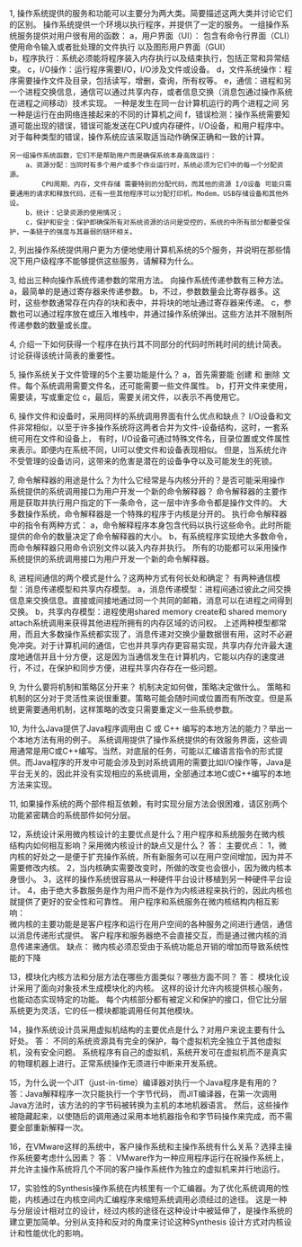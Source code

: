 1, 操作系统提供的服务和功能可以主要分为两大类。简要描述这两大类并讨论它们的区别。
    操作系统提供一个环境以执行程序，并提供了一定的服务。
    一组操作系统服务提供对用户很有用的函数：
        a，用户界面（UI）：
            包含有命令行界面（CLI）使用命令输入或者批处理的文件执行
            以及图形用户界面（GUI）    
        b，程序执行：系统必须能将程序装入内存执行以及结束执行，包括正常和异常结束。
        c，I/O操作：运行程序需要I/O，I/O涉及文件或设备。
        d，文件系统操作：程序需要操作文件及目录，包括读写，增删，查询，所有权等。
        e，通信：进程和另一个进程交换信息，通信可以通过共享内存，或者信息交换（消息包通过操作系统在进程之间移动）技术实现。
            一种是发生在同一台计算机运行的两个进程之间
            另一种是运行在由网络连接起来的不同的计算机之间
        f，错误检测：操作系统需要知道可能出现的错误，错误可能发送在CPU或内存硬件，I/O设备，和用户程序中。对于每种类型的错误，操作系统应该采取适当动作确保正确和一致的计算。
        
    另一组操作系统函数，它们不是帮助用户而是确保系统本身高效运行：
        a，资源分配：当同时有多个用户或多个作业运行时，系统必须为它们中的每一个分配资源。
            CPU周期，内存，文件存储 需要特别的分配代码，而其他的资源 I/O设备 可能只需要通用的请求和释放代码，还有一些其他程序可以分配打印机，Modem，USB存储设备和其他外设。
        b，统计：记录资源的使用情况；
        c，保护和安全：保护即确保所有对系统资源的访问是受控的，系统的中所有部分都要受保护，一条链子的强度与其最弱的链环相关。

2, 列出操作系统提供用户更为方便地使用计算机系统的5个服务，并说明在那些情况下用户级程序不能够提供这些服务，请解释为什么。

3, 给出三种向操作系统传递参数的常用方法。
    向操作系统传递参数有三种方法。
        a，最简单的是通过寄存器来传递参数。
        b，不过，参数数量会比寄存器多。这时，这些参数通常存在内存的块和表中，并将块的地址通过寄存器来传递。
        c，参数也可以通过程序放在或压入堆栈中，并通过操作系统弹出。这些方法并不限制所传递参数的数量或长度。

4, 介绍一下如何获得一个程序在执行其不同部分的代码时所耗时间的统计简表。讨论获得该统计简表的重要性。

5, 操作系统关于文件管理的5个主要功能是什么？
    a，首先需要能 创建 和 删除 文件。每个系统调用需要文件名，还可能需要一些文件属性。
    b，打开文件来使用，需要读，写或重定位
    c，最后，需要关闭文件，以表示不再使用它。

6, 操作文件和设备时，采用同样的系统调用界面有什么优点和缺点？
    I/O设备和文件非常相似，以至于许多操作系统将这两者合并为文件-设备结构，这时，一套系统可用在文件和设备上，
    有时，I/O设备可通过特殊文件名，目录位置或文件属性来表示。即便内在系统不同，UI可以使文件和设备表现相似。
    但是，当系统允许不受管理的设备访问，这带来的危害是潜在的设备争夺以及可能发生的死锁。

7, 命令解释器的用途是什么？为什么它经常是与内核分开的？是否可能采用操作系统提供的系统调用接口为用户开发一个新的命令解释器？
    命令解释器的主要作用是获取并执行用户指定的下一条命令，这一层中许多命令都是操作文件的。
    大多数操作系统，命令解释器是一个特殊的程序于内核是分开的。
    执行命令解释器中的指令有两种方式：
        a，命令解释程序本身包含代码以执行这些命令。此时所能提供的命令的数量决定了命令解释器的大小。
        b，有系统程序实现绝大多数命令，而命令解释器只用命令识别文件以装入内存并执行。
    所有的功能都可以采用操作系统提供的系统调用接口为用户开发一个新的命令解释器。

8, 进程间通信的两个模式是什么？这两种方式有何长处和确定？
    有两种通信模型：消息传递模型和共享内存模型。
        a，消息传递模型：进程间通过彼此之间交换信息来交换信息。直接或间接地通过同一个共同的邮箱，消息可以在进程之间得到交换。
        b，共享内存模型：进程使用shared memory create和 shared memory attach系统调用来获得其他进程所拥有的内存区域的访问权。
    上述两种模型都常用，而且大多数操作系统都实现了，消息传递对交换少量数据很有用，这时不必避免冲突。对于计算机间的通信，它也并共享内存更容易实现，共享内存允许最大速度地通信并且十分方便，这是因为当通信发生在计算机内，它能以内存的速度进行，不过，在保护和同步方便，进程共享内存存在一些问题。

9, 为什么要将机制和策略区分开来？
    机制决定如何做，策略决定做什么。
    策略和机制的区分对于灵活性来说很重要。策略可能会随时间或位置而有所改变。但是系统更需要通用机制，这样策略的改变只需要重定义一些系统参数。

10, 为什么Java提供了Java程序调用由 C 或 C++ 编写的本地方法的能力？举出一个本地方法有用的例子。
    系统调用提供了操作系统提供的有效服务界面，这些调用通常是用C或C++编写。当然，对底层的任务，可能以汇编语言指令的形式提供。而Java程序的开发中可能会涉及到对系统调用的需要比如I/O操作等，Java是平台无关的，因此并没有实现相应的系统调用，全部通过本地C或C++编写的本地方法来实现。

11, 如果操作系统的两个部件相互依赖，有时实现分层方法会很困难，请区别两个功能紧密耦合的系统部件如何分层。

12，系统设计采用微内核设计的主要优点是什么？用户程序和系统服务在微内核结构内如何相互影响？采用微内核设计的缺点又是什么？
    答：
      主要优点：
        1，微内核的好处之一是便于扩充操作系统，所有新服务可以在用户空间增加，因为并不需要修改内核。
        2，当内核确实需要改变时，所做的改变也会很小，因为微内核本身很小。
        3，这样的操作系统很容易从一种硬件平台设计移植到另一种硬件平台设计。
        4，由于绝大多数服务是作为用户而不是作为内核进程来执行的，因此内核也就提供了更好的安全性和可靠性。
      用户程序和系统服务在微内核结构内相互影响：  
        微内核的主要功能是是客户程序和运行在用户空间的各种服务之间进行通信，通信以消息传递形式提供。
        客户程序和服务器绝不会直接交互，而是通过微内核的消息传递来通信。
      缺点：
        微内核必须忍受由于系统功能总开销的增加而导致系统性能的下降  
    
13，模块化内核方法和分层方法在哪些方面类似？哪些方面不同？
    答：
        模块化设计采用了面向对象技术生成模块化的内核。
        这样的设计允许内核提供核心服务，也能动态实现特定的功能。
        每个内核部分都有被定义和保护的接口，但它比分层系统更为灵活，它的任一模块都能调用任何其他模块。


14，操作系统设计员采用虚拟机结构的主要优点是什么？对用户来说主要有什么好处。
    答：
        不同的系统资源具有完全的保护，每个虚拟机完全独立于其他虚拟机，没有安全问题。
        系统程序有自己的虚拟机，系统开发可在虚拟机而不是真实的物理机器上进行。正常系统操作无须进行中断来开发系统。
    
    
15，为什么说一个JIT（just-in-time）编译器对执行一个Java程序是有用的？
    答：Java解释程序一次只能执行一个字节代码，
    而JIT编译器，在第一次调用Java方法时，该方法的的字节码被转换为主机的本地机器语言。
    然后，这些操作被隐藏起来，以使随后的调用通过采用本地机器指令和字节码操作来完成，而不需要全部重新解释一次。
    
16，在VMware这样的系统中，客户操作系统和主操作系统有什么关系？选择主操作系统要考虑什么因素？
    答：
        VMware作为一种应用程序运行在祝操作系统上，并允许主操作系统将几个不同的客户操作系统作为独立的虚拟机来并行地运行。
        
    
17，实验性的Synthesis操作系统在内核里有一个汇编器。为了优化系统调用的性能，内核通过在内核空间内汇编程序来缩短系统调用必须经过的途径。
这是一种与分层设计相对立的设计，经过内核的途径在这种设计中被延伸了，是操作系统的建立更加简单。分别从支持和反对的角度来讨论这种Synthesis 
设计方式对内核设计和性能优化的影响。   









